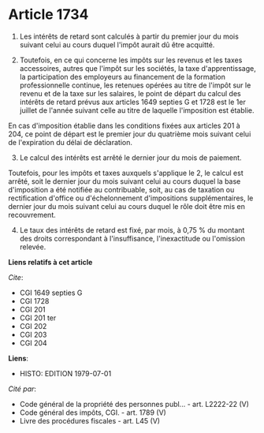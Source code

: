 # Article 1734

1. Les intérêts de retard sont calculés à partir du premier jour du mois suivant celui au cours duquel l'impôt aurait dû être
acquitté.

2. Toutefois, en ce qui concerne les impôts sur les revenus et les taxes accessoires, autres que l'impôt sur les sociétés, la
taxe d'apprentissage, la participation des employeurs au financement de la formation professionnelle continue, les retenues
opérées au titre de l'impôt sur le revenu et de la taxe sur les salaires, le point de départ du calcul des intérêts de retard
prévus aux articles 1649 septies G et 1728 est le 1er juillet de l'année suivant celle au titre de laquelle l'imposition est
établie.

En cas d'imposition établie dans les conditions fixées aux articles 201 à 204, ce point de départ est le premier jour du
quatrième mois suivant celui de l'expiration du délai de déclaration.

3. Le calcul des intérêts est arrêté le dernier jour du mois de paiement.

Toutefois, pour les impôts et taxes auxquels s'applique le 2, le calcul est arrêté, soit le dernier jour du mois suivant
celui au cours duquel la base d'imposition a été notifiée au contribuable, soit, au cas de taxation ou rectification d'office
ou d'échelonnement d'impositions supplémentaires, le dernier jour du mois suivant celui au cours duquel le rôle doit être mis
en recouvrement.

4. Le taux des intérêts de retard est fixé, par mois, à 0,75 % du montant des droits correspondant à l'insuffisance,
l'inexactitude ou l'omission relevée.

**Liens relatifs à cet article**

_Cite_:

  - CGI 1649 septies G
  - CGI 1728
  - CGI 201
  - CGI 201 ter
  - CGI 202
  - CGI 203
  - CGI 204

**Liens**:

  - HISTO: EDITION 1979-07-01

_Cité par_:

  - Code général de la propriété des personnes publ... - art. L2222-22 (V)
  - Code général des impôts, CGI. - art. 1789 (V)
  - Livre des procédures fiscales - art. L45 (V)
